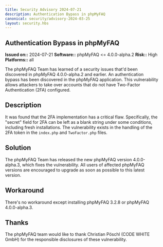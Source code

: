 ```yaml
---
title: Security Advisory 2024-07-21
description: Authentication Bypass in phpMyFAQ
canonical: security/advisory-2024-03-25
layout: security.hbs
---
```


## Authentication Bypass in phpMyFAQ

  **Issued on::** 2024-07-21
  **Software::** phpMyFAQ <= 4.0.0-alpha.2
  **Risk::** High
  **Platforms::** all

The phpMyFAQ Team has learned of a security issues that'd been discovered in phpMyFAQ 4.0.0-alpha.2 and
  earlier. An authentication bypass has been discovered in the phpMyFAQ application.
  This vulnerability allows attackers to take over accounts that do not have Two-Factor Authentication (2FA) configured.

## Description
It was found that the 2FA implementation has a critical flaw.
  Specifically, the "secret" field for 2FA can be left as a blank string under some conditions, including fresh installations.
  The vulnerability exists in the handling of the 2FA token in the `index.php` and `TwoFactor.php` files.

## Solution
The phpMyFAQ Team has released the new phpMyFAQ version 4.0.0-alpha.3, which fixes the vulnerability. All
  users of affected phpMyFAQ versions are encouraged to upgrade as soon as possible to this latest version.

## Workaround
There's no workaround except installing phpMyFAQ 3.2.8 or phpMyFAQ 4.0.0-alpha.3.

## Thanks
The phpMyFAQ team would like to thank Christian Pöschl (CODE WHITE GmbH) for the responsible disclosures of these vulnerability.
